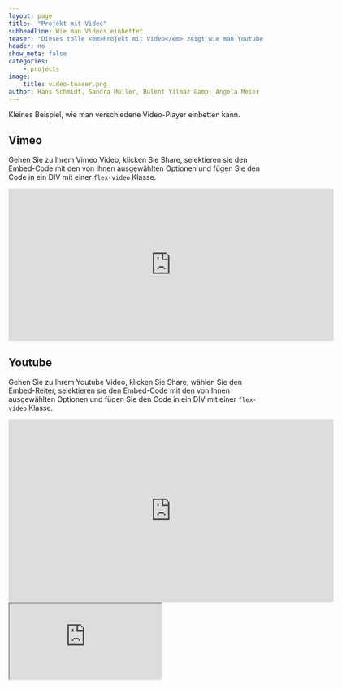 ```yaml
---
layout: page
title:  "Projekt mit Video"
subheadline: Wie man Videos einbettet.
teaser: "Dieses tolle <em>Projekt mit Video</em> zeigt wie man Youtube Videos einbettet."
header: no
show_meta: false
categories:
    - projects
image:
    title: video-teaser.png
author: Hans Schmidt, Sandra Müller, Bülent Yilmaz &amp; Angela Meier
---
```


Kleines Beispiel, wie man verschiedene Video-Player einbetten kann.


## Vimeo
Gehen Sie zu Ihrem Vimeo Video, klicken Sie Share, selektieren sie den Embed-Code mit den von Ihnen ausgewählten Optionen und fügen Sie den Code in ein DIV mit einer `flex-video` Klasse.

<div class="flex-video">
<iframe src="https://player.vimeo.com/video/173787508" width="640" height="300" frameborder="0" webkitallowfullscreen mozallowfullscreen allowfullscreen></iframe>
</div>


## Youtube
Gehen Sie zu Ihrem Youtube Video, klicken Sie Share, wählen Sie den Embed-Reiter, selektieren sie den Embed-Code mit den von Ihnen ausgewählten Optionen und fügen Sie den Code in ein DIV mit einer `flex-video` Klasse.

<div class="flex-video">
<iframe width="640" height="360" src="https://www.youtube.com/embed/jjA98jhz1KY?rel=0" frameborder="0" allowfullscreen></iframe>
</div>


<iframe src="https://bl.ocks.org/mbostock/raw/4061502/0a200ddf998aa75dfdb1ff32e16b680a15e5cb01/" marginwidth="0" marginheight="0" scrolling="no"></iframe>
